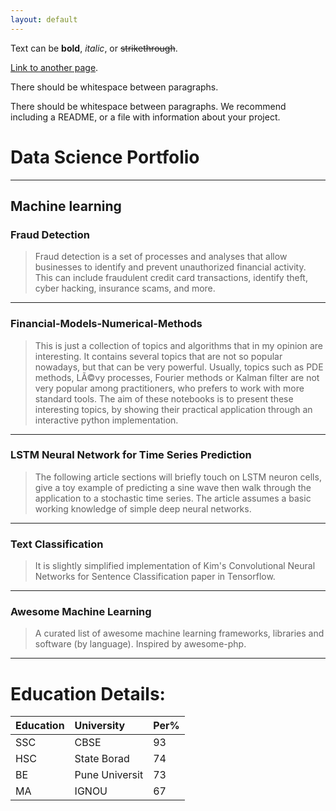```yaml
---
layout: default
---
```


Text can be **bold**, _italic_, or ~~strikethrough~~.

[Link to another page](./another-page.html).

There should be whitespace between paragraphs.

There should be whitespace between paragraphs. We recommend including a README, or a file with information about your project.
# Data Science Portfolio
---
## Machine learning

### Fraud Detection

> Fraud detection is a set of processes and analyses that allow businesses to identify and prevent unauthorized financial activity. This can include fraudulent credit card transactions, identify theft, cyber hacking, insurance scams, and more.

---
### Financial-Models-Numerical-Methods

> This is just a collection of topics and algorithms that in my opinion are interesting.
> It contains several topics that are not so popular nowadays, but that can be very powerful. Usually, topics such as PDE methods, LÃ©vy processes, Fourier methods or Kalman filter are not very popular among practitioners, who prefers to work with more standard tools.
The aim of these notebooks is to present these interesting topics, by showing their practical application through an interactive python implementation.

---
### LSTM Neural Network for Time Series Prediction

> The following article sections will briefly touch on LSTM neuron cells, give a toy example of predicting a sine wave then walk through the application to a stochastic time series. The article assumes a basic working knowledge of simple deep neural networks.


---
### Text Classification

> It is slightly simplified implementation of Kim's Convolutional Neural Networks for Sentence Classification paper in Tensorflow.


---
### Awesome Machine Learning

> A curated list of awesome machine learning frameworks, libraries and software (by language). Inspired by awesome-php.


---

# Education Details: 

| Education    | University        | Per%  |
|:-------------|:------------------|:------|
| SSC          | CBSE              | 93    |
| HSC          | State Borad       | 74    |
| BE           | Pune Universit    | 73    |
| MA           | IGNOU             | 67    |
